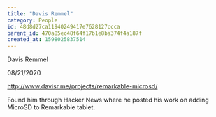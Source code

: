 ```yaml
---
title: "Davis Remmel"
category: People
id: 48d8d27ca11940249417e7628127ccca
parent_id: 470a85ec48f64f17b1e8ba374f4a187f
created_at: 1598025837514
---
```


Davis Remmel

08/21/2020

http://www.davisr.me/projects/remarkable-microsd/

Found him through Hacker News where he posted his work on adding MicroSD to Remarkable tablet.
    